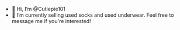 - 👋 Hi, I’m @Cutiepie101
- 👀 I’m currently selling used socks and used underwear. Feel free to message me if you're interested!

<!---
Cutiepie101/Cutiepie101 is a ✨ special ✨ repository because its `README.md` (this file) appears on your GitHub profile.
You can click the Preview link to take a look at your changes.
--->

